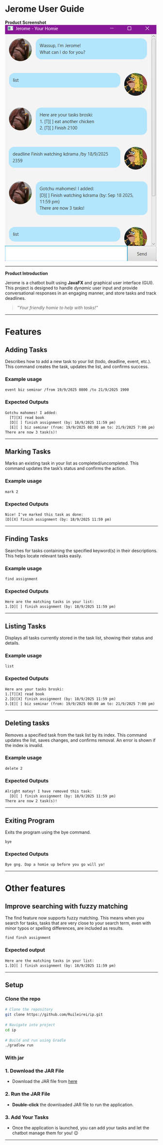 # Jerome User Guide

**Product Screenshot**  
![Screenshot](Ui.png)

---

**Product Introduction**

Jerome is a chatbot built using **JavaFX** and graphical user interface (GUI). This project is designed to handle *dynamic* user input and provide conversational responses in an engaging manner, and store tasks and track deadlines.

> *"Your friendly homie to help with tasks!"*

---
# Features

## Adding Tasks
Describes how to add a new task to your list (todo, deadline, event, etc.). This command creates the task, updates the list, and confirms success.

### Example usage
```
event biz seminar /from 19/9/2025 0800 /to 21/9/2025 1900
```
### Expected Outputs
```
Gotchu mahomes! I added:
  [T][X] read book
  [D][ ] finish assignment (by: 18/9/2025 11:59 pm)
  [E][ ] biz seminar (from: 19/9/2025 08:00 am to: 21/9/2025 7:00 pm)
There are now 3 task(s)!
```
---
## Marking Tasks
Marks an existing task in your list as completed/uncompleted. This command updates the task’s status and confirms the action.

### Example usage
```
mark 2
```
### Expected Outputs
```
Nice! I've marked this task as done:
[D][X] finish assignment (by: 18/9/2025 11:59 pm)
```
---
## Finding Tasks
Searches for tasks containing the specified keyword(s) in their descriptions. This helps locate relevant tasks easily.

### Example usage
```
find assignment
```
### Expected Outputs
```
Here are the matching tasks in your list:
1.[D][ ] finish assignment (by: 18/9/2025 11:59 pm)
```
---

## Listing Tasks
Displays all tasks currently stored in the task list, showing their status and details.

### Example usage
```
list
```

### Expected Outputs
```
Here are your tasks broski:
1.[T][X] read book
2.[D][X] finish assignment (by: 18/9/2025 11:59 pm)
3.[E][ ] biz seminar (from: 19/9/2025 08:00 am to: 21/9/2025 7:00 pm)
```
___
## Deleting tasks
Removes a specified task from the task list by its index. This command updates the list, saves changes, and confirms removal. An error is shown if the index is invalid.
### Example usage
```
delete 2
```

### Expected Outputs
```
Alright matey! I have removed this task:
  [D][ ] finish assignment (by: 18/9/2025 11:59 pm)
There are now 2 task(s)!
```
---

## Exiting Program
Exits the program using the bye command.
```
bye
```
### Expected Outputs
```
Bye gng. Dap a homie up before you go will ya!
```

---

# Other features
##  Improve searching with fuzzy matching

The find feature now supports fuzzy matching. This means when you search for tasks, tasks that are very close to your search term, even with minor typos or spelling differences, are included as results. 

```
find finsh assignment
```
### Expected output
```
Here are the matching tasks in your list:
1.[D][ ] finish assignment (by: 18/9/2025 11:59 pm)
```

___
## Setup
### Clone the repo

```bash
# Clone the repository
git clone https://github.com/Ruileirei/ip.git

# Navigate into project
cd ip

# Build and run using Gradle
./gradlew run
```
### With jar

### 1. Download the JAR File
- Download the JAR file from [here](https://github.com/Ruileirei/ip/releases/tag/v0.2)
### 2. Run the JAR File
- **Double-click** the downloaded JAR file to run the application.
### 3. Add Your Tasks
- Once the application is launched, you can add your tasks and let the chatbot manage them for you! 😉
---